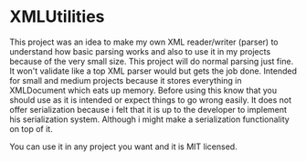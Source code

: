 # XMLUtilities

This project was an idea to make my own XML reader/writer (parser) to understand how basic parsing works and also to use it in my projects because of the very small size. This project will do normal parsing just fine. It won't validate like a top XML parser would but gets the job done.
 Intended for small and medium projects because it stores everything in XMLDocument which eats up memory. Before using this know that you should use as it is intended or expect things to go wrong easily. It does
 not offer serialization because i felt that it is up to the developer to implement his serialization system. Although i might make a serialization functionality on top of it.

You can use it in any project you want and it is MIT licensed.